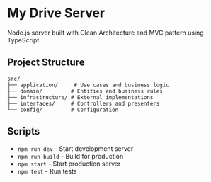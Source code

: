 # My Drive Server

Node.js server built with Clean Architecture and MVC pattern using TypeScript.

## Project Structure

```
src/
├── application/     # Use cases and business logic
├── domain/         # Entities and business rules
├── infrastructure/ # External implementations
├── interfaces/     # Controllers and presenters
└── config/         # Configuration
```

## Scripts

- `npm run dev` - Start development server
- `npm run build` - Build for production
- `npm start` - Start production server
- `npm test` - Run tests